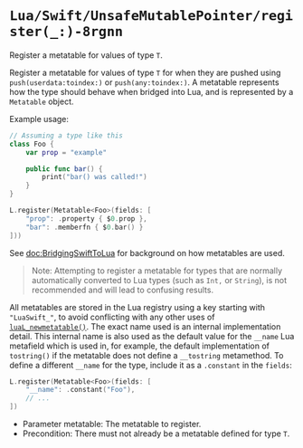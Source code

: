 # ``Lua/Swift/UnsafeMutablePointer/register(_:)-8rgnn``

Register a metatable for values of type `T`.

Register a metatable for values of type `T` for when they are pushed using ``push(userdata:toindex:)`` or  ``push(any:toindex:)``. A metatable represents how the type should behave when bridged into Lua, and is represented by a ``Metatable`` object.

Example usage:

```swift
// Assuming a type like this
class Foo {
    var prop = "example"

    public func bar() {
        print("bar() was called!")
    }
}

L.register(Metatable<Foo>(fields: [
    "prop": .property { $0.prop },
    "bar": .memberfn { $0.bar() }
]))
```

See <doc:BridgingSwiftToLua> for background on how metatables are used.

> Note: Attempting to register a metatable for types that are normally automatically converted to Lua types (such as `Int,` or `String`), is not recommended and will lead to confusing results.

All metatables are stored in the Lua registry using a key starting with `"LuaSwift_"`, to avoid conflicting with any other uses of [`luaL_newmetatable()`](https://www.lua.org/manual/5.4/manual.html#luaL_newmetatable). The exact name used is an internal implementation detail. This internal name is also used as the default value for the `__name` Lua metafield which is used in, for example, the default implementation of `tostring()` if the metatable does not define a `__tostring` metamethod. To define a different `__name` for the type, include it as a `.constant` in the `fields`:

```swift
L.register(Metatable<Foo>(fields: [
    "__name": .constant("Foo"),
    // ...
])
```

- Parameter metatable: The metatable to register.
- Precondition: There must not already be a metatable defined for type `T`.
